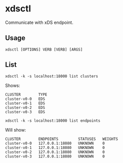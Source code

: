 # xdsctl

Communicate with xDS endpoint.

## Usage

~~~
xdsctl [OPTIONS] VERB [VERB] [ARGS]
~~~

## List

~~~
xdsctl -k -s localhost:18000 list clusters
~~~

Shows:

~~~
CLUSTER        TYPE
cluster-v0-0   EDS
cluster-v0-1   EDS
cluster-v0-2   EDS
cluster-v0-3   EDS
~~~

~~~
xdsctl -k -s localhost:18000 list endpoints
~~~

Will show:

~~~
CLUSTER        ENDPOINTS         STATUSES   WEIGHTS
cluster-v0-0   127.0.0.1:18080   UNKNOWN    0
cluster-v0-1   127.0.0.1:18080   UNKNOWN    0
cluster-v0-2   127.0.0.1:18080   UNKNOWN    0
cluster-v0-3   127.0.0.1:18080   UNKNOWN    0
~~~
